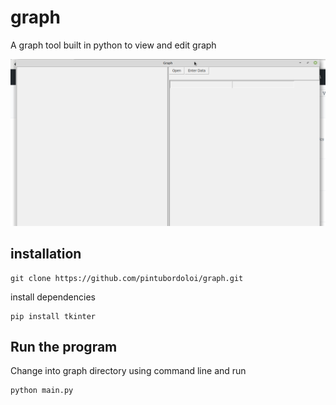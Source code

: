 # graph

A graph tool built in python to view and edit graph

![graph](https://github.com/fluffyP4nd4/graph/blob/main/Screenshot.png)


## installation 
```
git clone https://github.com/pintubordoloi/graph.git
```
install dependencies
```
pip install tkinter
```

## Run the program
Change into graph directory using command line and 
run 
```
python main.py
```

